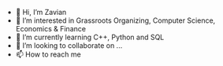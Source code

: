 - 👋 Hi, I’m Zavian
- 👀 I’m interested in Grassroots Organizing, Computer Science, Economics & Finance
- 🌱 I’m currently learning C++, Python and SQL
- 💞️ I’m looking to collaborate on ...
- 📫 How to reach me 

<!---
ZavdonCSH/ZavdonCSH is a ✨ special ✨ repository because its `README.md` (this file) appears on your GitHub profile.
You can click the Preview link to take a look at your changes.
--->
